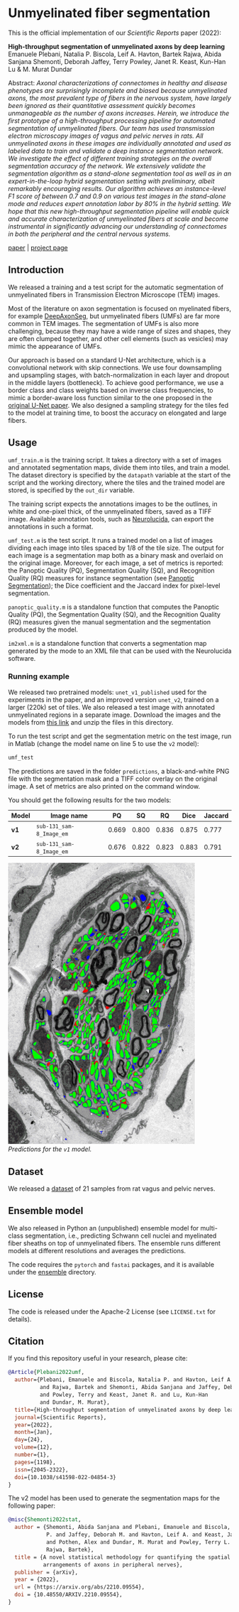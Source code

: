# Unmyelinated fiber segmentation

This is the official implementation of our *Scientific Reports* paper (2022):

**High-throughput segmentation of unmyelinated axons by deep learning**  
Emanuele Plebani, Natalia P. Biscola, Leif A. Havton, Bartek Rajwa,
Abida Sanjana Shemonti, Deborah Jaffey, Terry Powley, Janet R. Keast,
Kun-Han Lu & M. Murat Dundar

Abstract: *Axonal characterizations of connectomes in healthy and disease
phenotypes are surprisingly incomplete and biased because unmyelinated axons,
the most prevalent type of fibers in the nervous system, have largely been
ignored as their quantitative assessment quickly becomes unmanageable as the
number of axons increases. Herein, we introduce the first prototype of a
high-throughput processing pipeline for automated segmentation of unmyelinated
fibers. Our team has used transmission electron microscopy images of vagus and
pelvic nerves in rats. All unmyelinated axons in these images are individually
annotated and used as labeled data to train and validate a deep instance
segmentation network. We investigate the effect of different training
strategies on the overall segmentation accuracy of the network. We extensively
validate the segmentation algorithm as a stand-alone segmentation tool as well
as in an expert-in-the-loop hybrid segmentation setting with preliminary,
albeit remarkably encouraging results. Our algorithm achieves an instance-level
F1 score of between 0.7 and 0.9 on various test images in the stand-alone mode
and reduces expert annotation labor by 80% in the hybrid setting. We hope that
this new high-throughput segmentation pipeline will enable quick and accurate
characterization of unmyelinated fibers at scale and become instrumental in
significantly advancing our understanding of connectomes in both the peripheral
and the central nervous systems.*

[paper](https://www.nature.com/articles/s41598-022-04854-3) |
[project page](https://cs.iupui.edu/~mdundar/TEM_segmentation.htm)

## Introduction

We released a training and a test script for the automatic segmentation of
unmyelinated fibers in Transmission Electron Microscope (TEM) images.

Most of the literature on axon segmentation is focused on myelinated fibers,
for example [DeepAxonSeg](https://www.nature.com/articles/s41598-018-22181-4),
but unmyelinated fibers (UMFs) are far more common in TEM images. The
segmentation of UMFs is also more challenging, because they may have a wide
range of sizes and shapes, they are often clumped together, and other cell
elements (such as vesicles) may mimic the appearance of UMFs.

Our approach is based on a standard U-Net architecture, which is a convolutional
network with skip connections. We use four downsampling and upsampling stages,
with batch-normalization in each layer and dropout in the middle layers
(bottleneck). To achieve good performance, we use a border class and class
weights based on inverse class frequencies, to mimic a border-aware loss
function similar to the one proposed in the
[original U-Net paper](https://arxiv.org/abs/1505.04597). We also designed a
sampling strategy for the tiles fed to the model at training time, to boost the
accuracy on elongated and large fibers.

## Usage

`umf_train.m` is the training script. It takes a directory with a set of images
and annotated segmentation maps, divide them into tiles, and train a model.
The dataset directory is specified by the `datapath` variable at the start of
the script and the working directory, where the tiles and the trained model are
stored, is specified by the `out_dir` variable.

The training script expects the annotations images to be the outlines, in white
and one-pixel thick, of the unmyelinated fibers, saved as a TIFF image.
Available annotation tools, such as
[Neurolucida](https://www.mbfbioscience.com/neurolucida), can export the
annotations in such a format.

`umf_test.m` is the test script. It runs a trained model on a list of images
dividing each image into tiles spaced by 1/8 of the tile size.
The output for each image is a segmentation map both as a binary mask and
overlaid on the original image. Moreover, for each image, a set of metrics is
reported: the Panoptic Quality (PQ), Segmentation Quality (SQ), and Recognition
Quality (RQ) measures for instance segmentation
(see [Panoptic Segmentation](https://arxiv.org/abs/1801.00868)); the Dice
coefficient and the Jaccard index for pixel-level segmentation.

`panoptic_quality.m` is a standalone function that computes the Panoptic
Quality (PQ), the Segmentation Quality (SQ), and the Recognition Quality (RQ)
measures given the manual segmentation and the segmentation produced by the
model.

`im2xml.m` is a standalone function that converts a segmentation map generated
by the mode to an XML file that can be used with the Neurolucida software.

### Running example

We released two pretrained models: `unet_v1_published` used for the
experiments in the paper, and an improved version `unet_v2`, trained on a
larger (220k) set of tiles.
We also released a test image with annotated unmyelinated regions in a separate
image.
Download the images and the models from
[this link](https://cs.iupui.edu/~mdundar/TEM_segmentation/umf_release_data.zip)
and unzip the files in this directory.

To run the test script and get the segmentation
metric on the test image, run in Matlab (change the model name on line 5 to use
the `v2` model):

```bash
umf_test
```

The predictions are saved in the folder `predictions`, a black-and-white PNG
file with the segmentation mask and a TIFF color overlay on the original image.
A set of metrics are also printed on the command window.

You should get the following results for the two models:

| **Model** | **Image name**        | **PQ** | **SQ** | **RQ** | **Dice** | **Jaccard** |
| ----        | ----                     | ----    | ----  | ----  | ----   | ----     |
| **v1**     | `sub-131_sam-8_Image_em` | 0.669   | 0.800 | 0.836 | 0.875  | 0.777    |
| **v2**     | `sub-131_sam-8_Image_em` | 0.676   | 0.822 | 0.823 | 0.883  | 0.791    |

![Segmentation result](result.png)  
*Predictions for the `v1` model.*

## Dataset

We released a [dataset](https://discover.pennsieve.io/datasets/226) of 21 samples from rat vagus and pelvic nerves.

## Ensemble model

We also released in Python an (unpublished) ensemble model for multi-class segmentation, i.e., predicting Schwann cell
nuclei and myelinated fiber sheaths on top of unmyelinated fibers. The ensemble runs different models at different
resolutions and averages the predictions.

The code requires the `pytorch` and `fastai` packages, and it is available under the [ensemble](ensemble/) directory.

## License

The code is released under the Apache-2 License (see `LICENSE.txt` for
details).

## Citation

If you find this repository useful in your research, please cite:

```bibtex
@Article{Plebani2022umf,
  author={Plebani, Emanuele and Biscola, Natalia P. and Havton, Leif A.
          and Rajwa, Bartek and Shemonti, Abida Sanjana and Jaffey, Deborah
          and Powley, Terry and Keast, Janet R. and Lu, Kun-Han
          and Dundar, M. Murat},
  title={High-throughput segmentation of unmyelinated axons by deep learning},
  journal={Scientific Reports},
  year={2022},
  month={Jan},
  day={24},
  volume={12},
  number={1},
  pages={1198},
  issn={2045-2322},
  doi={10.1038/s41598-022-04854-3}
}
```

The v2 model has been used to generate the segmentation maps for the following
paper:

```bibtex
@misc{Shemonti2022stat,
  author = {Shemonti, Abida Sanjana and Plebani, Emanuele and Biscola, Natalia
            P. and Jaffey, Deborah M. and Havton, Leif A. and Keast, Janet R.
            and Pothen, Alex and Dundar, M. Murat and Powley, Terry L. and
            Rajwa, Bartek},
  title = {A novel statistical methodology for quantifying the spatial
           arrangements of axons in peripheral nerves},
  publisher = {arXiv},
  year = {2022},
  url = {https://arxiv.org/abs/2210.09554},
  doi = {10.48550/ARXIV.2210.09554},
}

```
